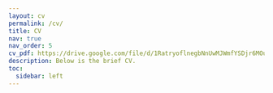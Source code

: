 ```yaml
---
layout: cv
permalink: /cv/
title: CV
nav: true
nav_order: 5
cv_pdf: https://drive.google.com/file/d/1RatryoflnegbNnUwMJWmfYSDjr6MOuH8/view?usp=sharing # you can also use external links here
description: Below is the brief CV.
toc:
  sidebar: left
---
```

